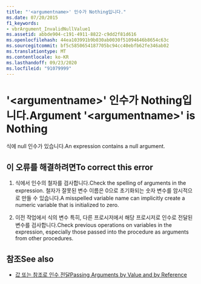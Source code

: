 ```yaml
---
title: "'<argumentname>' 인수가 Nothing입니다."
ms.date: 07/20/2015
f1_keywords:
- vbrArgument_InvalidNullValue1
ms.assetid: abbde904-c191-4911-8822-c9dd2f81d616
ms.openlocfilehash: 44ea103991b9b030ab0030f51094646b8654c63c
ms.sourcegitcommit: bf5c5850654187705bc94cc40ebfb62fe346ab02
ms.translationtype: MT
ms.contentlocale: ko-KR
ms.lasthandoff: 09/23/2020
ms.locfileid: "91079999"
---
```

# <a name="argument-argumentname-is-nothing"></a><span data-ttu-id="1e6c1-102">'\<argumentname>' 인수가 Nothing입니다.</span><span class="sxs-lookup"><span data-stu-id="1e6c1-102">Argument '\<argumentname>' is Nothing</span></span>

<span data-ttu-id="1e6c1-103">식에 null 인수가 있습니다.</span><span class="sxs-lookup"><span data-stu-id="1e6c1-103">An expression contains a null argument.</span></span>  
  
## <a name="to-correct-this-error"></a><span data-ttu-id="1e6c1-104">이 오류를 해결하려면</span><span class="sxs-lookup"><span data-stu-id="1e6c1-104">To correct this error</span></span>  
  
1. <span data-ttu-id="1e6c1-105">식에서 인수의 철자를 검사합니다.</span><span class="sxs-lookup"><span data-stu-id="1e6c1-105">Check the spelling of arguments in the expression.</span></span> <span data-ttu-id="1e6c1-106">철자가 잘못된 변수 이름은 0으로 초기화되는 숫자 변수를 암시적으로 만들 수 있습니다.</span><span class="sxs-lookup"><span data-stu-id="1e6c1-106">A misspelled variable name can implicitly create a numeric variable that is initialized to zero.</span></span>  
  
2. <span data-ttu-id="1e6c1-107">이전 작업에서 식의 변수 특히, 다른 프로시저에서 해당 프로시저로 인수로 전달된 변수를 검사합니다.</span><span class="sxs-lookup"><span data-stu-id="1e6c1-107">Check previous operations on variables in the expression, especially those passed into the procedure as arguments from other procedures.</span></span>  
  
## <a name="see-also"></a><span data-ttu-id="1e6c1-108">참조</span><span class="sxs-lookup"><span data-stu-id="1e6c1-108">See also</span></span>

- [<span data-ttu-id="1e6c1-109">값 또는 참조로 인수 전달</span><span class="sxs-lookup"><span data-stu-id="1e6c1-109">Passing Arguments by Value and by Reference</span></span>](../programming-guide/language-features/procedures/passing-arguments-by-value-and-by-reference.md)
